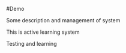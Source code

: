 #Demo 

Some description and management of system

This is active learning system 

Testing and learning 
